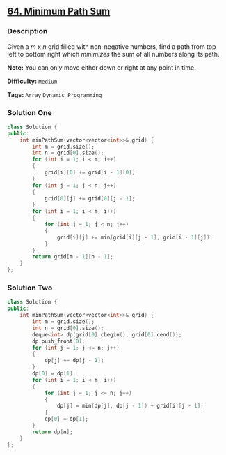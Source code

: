 ## [64. Minimum Path Sum](https://leetcode.com/problems/minimum-path-sum/description/)

### Description

Given a _m_ x _n_ grid filled with non-negative numbers, find a path from top left to bottom right which _minimizes_ the sum of all numbers along its path.

**Note:** You can only move either down or right at any point in time.

**Difficulty:** `Medium`

**Tags:** `Array` `Dynamic Programming`

### Solution One

```c++
class Solution {
public:
    int minPathSum(vector<vector<int>>& grid) {
        int m = grid.size();
        int n = grid[0].size();
        for (int i = 1; i < m; i++)
        {
            grid[i][0] += grid[i - 1][0];
        }
        for (int j = 1; j < n; j++)
        {
            grid[0][j] += grid[0][j - 1];
        }
        for (int i = 1; i < m; i++)
        {
            for (int j = 1; j < n; j++)
            {
                grid[i][j] += min(grid[i][j - 1], grid[i - 1][j]);
            }
        }
        return grid[m - 1][n - 1];
    }
};
```

### Solution Two

```c++
class Solution {
public:
    int minPathSum(vector<vector<int>>& grid) {
        int m = grid.size();
        int n = grid[0].size();
        deque<int> dp(grid[0].cbegin(), grid[0].cend());
        dp.push_front(0);
        for (int j = 1; j <= n; j++)
        {
            dp[j] += dp[j - 1];
        }
        dp[0] = dp[1];
        for (int i = 1; i < m; i++)
        {
            for (int j = 1; j <= n; j++)
            {
                dp[j] = min(dp[j], dp[j - 1]) + grid[i][j - 1];
            }
            dp[0] = dp[1];
        }
        return dp[n];
    }
};
```
